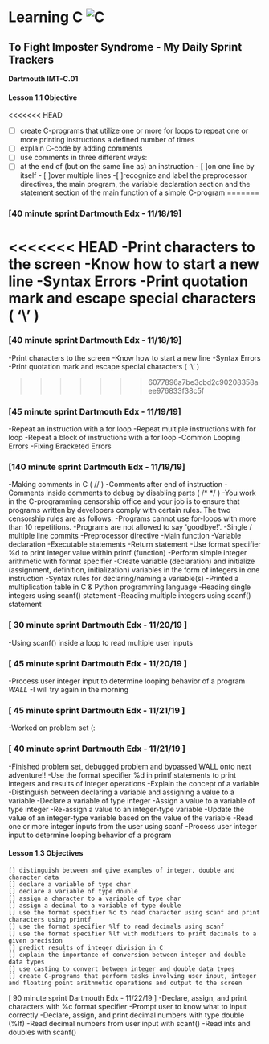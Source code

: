 ﻿# Learning C ![C](https://cdn.iconscout.com/icon/free/png-256/c-programming-569564.png)


## To Fight Imposter Syndrome - My Daily Sprint Trackers

**Dartmouth IMT-C.01**

#### Lesson 1.1 Objective
<<<<<<< HEAD
-[ ] create C-programs that utilize one or more for loops to repeat one or more printing instructions a defined number of times
-[ ] explain C-code by adding comments
-[ ] use comments in three different ways:
-[ ] at the end of (but on the same line as) an instruction
       - [ ]on one line by itself
       - [ ]over multiple lines
-[ ]recognize and label the preprocessor directives, the main program, the variable declaration section and the statement section of the main function of a simple C-program
=======

### [40 minute sprint Dartmouth Edx - 11/18/19]
<<<<<<< HEAD
-Print characters to the screen
-Know how to start a new line
-Syntax Errors
-Print quotation mark and escape special characters ( ‘\’ )
=======

### [40 minute sprint Dartmouth Edx - 11/18/19]

-Print characters to the screen
-Know how to start a new line
-Syntax Errors
-Print quotation mark and escape special characters ( ‘\’ )

>>>>>>> 6077896a7be3cbd2c90208358aee976833f38c5f
### [45 minute sprint Dartmouth Edx - 11/19/19]
-Repeat an instruction with a for loop
-Repeat multiple instructions with for loop
-Repeat a block of instructions with a for loop
-Common Looping Errors
-Fixing Bracketed Errors

### [140 minute sprint Dartmouth Edx - 11/19/19]
-Making comments in C ( // )
-Comments after end of instruction
-Comments inside comments to debug by disabling parts ( /*   */ )
-You work in the C-programming censorship office and your job is to ensure that programs written by developers comply with certain rules. The two censorship rules are as follows:
	-Programs cannot use for-loops with more than 10 repetitions.
	-Programs are not allowed to say 'goodbye!'.
-Single / multiple line commits
-Preprocessor directive 
-Main function
-Variable declaration
-Executable statements
-Return statement
-Use format specifier %d to print integer value within printf (function)
-Perform simple integer arithmetic with format specifier
-Create variable (declaration) and initialize (assignment, definition, initialization) variables in the form of integers in one instruction
-Syntax rules for declaring/naming a variable(s)
-Printed a multiplication table in C & Python programming language
-Reading single integers using scanf() statement
-Reading multiple integers using scanf() statement

### [ 30 minute sprint Dartmouth Edx - 11/20/19 ]
-Using scanf() inside a loop to read multiple user inputs

### [ 45 minute sprint Dartmouth Edx - 11/20/19 ]
-Process user integer input to determine looping behavior of a program *WALL* -I will try again in the morning

### [ 45 minute sprint Dartmouth Edx - 11/21/19 ]
-Worked on problem set (:
  
### [ 40 minute sprint Dartmouth Edx - 11/21/19 ]
-Finished problem set, debugged problem and bypassed WALL onto next adventure!!
-Use the format specifier %d in printf statements to print integers and results of integer operations
-Explain the concept of a variable
-Distinguish between declaring a variable and assigning a value to a variable
-Declare a variable of type integer
-Assign a value to a variable of type integer
-Re-assign a value to an integer-type variable
-Update the value of an integer-type variable based on the value of the variable
-Read one or more integer inputs from the user using scanf
-Process user integer input to determine looping behavior of a program

#### Lesson 1.3 Objectives
	[] distinguish between and give examples of integer, double and character data
	[] declare a variable of type char
	[] declare a variable of type double
	[] assign a character to a variable of type char
	[] assign a decimal to a variable of type double
	[] use the format specifier %c to read character using scanf and print characters using printf
	[] use the format specifier %lf to read decimals using scanf
	[] use the format specifier %lf with modifiers to print decimals to a given precision
	[] predict results of integer division in C
	[] explain the importance of conversion between integer and double data types
	[] use casting to convert between integer and double data types
	[] create C-programs that perform tasks involving user input, integer and floating point arithmetic operations and output to the screen

[ 90 minute sprint Dartmouth Edx - 11/22/19 ]
-Declare, assign, and print characters with %c format specifier
-Prompt user to know what to input correctly
-Declare, assign, and print decimal numbers with type double (%lf)
-Read decimal numbers from user input with scanf()
-Read ints and doubles with scanf()
